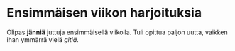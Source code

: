 # Ensimmäisen viikon harjoituksia

Olipas **jänniä** juttuja ensimmäisellä viikolla. Tuli opittua paljon uutta, vaikken ihan ymmärrä vielä *gitiä*.

